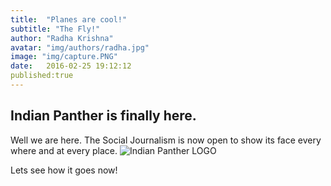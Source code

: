 ```yaml
---
title:  "Planes are cool!"
subtitle: "The Fly!"
author: "Radha Krishna"
avatar: "img/authors/radha.jpg"
image: "img/capture.PNG"
date:   2016-02-25 19:12:12
published:true
---
```




## Indian Panther is finally here.
Well we are here. The Social Journalism is now open to show its face every where and at every place. ![Indian Panther LOGO]({{site.baseurl}}img/650logo.png)



Lets see how it goes now!
